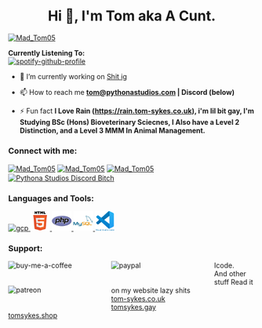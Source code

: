 <h1 align="center">Hi 👋, I'm Tom aka A Cunt.</h1>

<p align="left"> <a href="https://twitter.com/Mad_Tom05" target="blank"><img src="https://img.shields.io/twitter/follow/Mad_Tom05?logo=twitter&style=for-the-badge" alt="Mad_Tom05" /></a> </p>

**Currently Listening To:**<br/>
[![spotify-github-profile](https://spotify-github-profile.vercel.app/api/view?uid=fptn8gs7uxwx5i64pj0cf1k32&cover_image=true&theme=natemoo-re&bar_color=53b14f&bar_color_cover=false)](https://spotify-github-profile.vercel.app/api/view?uid=fptn8gs7uxwx5i64pj0cf1k32&redirect=true)

- 🔭 I’m currently working on [Shit ig](https://youtube.com/Mad_TomO5)

- 📫 How to reach me **tom@pythonastudios.com | Discord (below)**

- ⚡ Fun fact **I Love Rain (https://rain.tom-sykes.co.uk), i'm lil bit gay, I'm Studying BSc (Hons) Bioveterinary Sciecnes, I Also have a Level 2 Distinction, and a Level 3 MMM In Animal Management.**

<h3 align="left">Connect with me:</h3>
<p align="left">
<a href="https://twitter.com/Mad_Tom05" target="blank"><img align="center" src="https://raw.githubusercontent.com/rahuldkjain/github-profile-readme-generator/master/src/images/icons/Social/twitter.svg" alt="Mad_Tom05" height="30" width="40" /></a>
<a href="https://instagram.com/Mad_Tom05" target="blank"><img align="center" src="https://raw.githubusercontent.com/rahuldkjain/github-profile-readme-generator/master/src/images/icons/Social/instagram.svg" alt="Mad_Tom05" height="30" width="40" /></a>
<a href="https://www.youtube.com/c/Mad_TomO5" target="blank"><img align="center" src="https://raw.githubusercontent.com/rahuldkjain/github-profile-readme-generator/master/src/images/icons/Social/youtube.svg" alt="Mad_Tom05" height="30" width="40" /></a>
<a href="https://g9.yt/psdcrd" target="blank"><img align="center" src="https://raw.githubusercontent.com/rahuldkjain/github-profile-readme-generator/master/src/images/icons/Social/discord.svg" alt="Pythona Studios Discord Bitch" height="30" width="40" /></a>
</p>

<h3 align="left">Languages and Tools:</h3>
<p align="left"> <a href="https://cloud.google.com" target="_blank" rel="noreferrer"> <img src="https://www.vectorlogo.zone/logos/google_cloud/google_cloud-icon.svg" alt="gcp" width="40" height="40"/> </a> 
<a href="https://developer.mozilla.org/en-US/docs/Glossary/HTML5" target="_blank" rel="noreferrer"> <img src="https://raw.githubusercontent.com/devicons/devicon/master/icons/html5/html5-original-wordmark.svg" alt="HTML5" width="40" height="40"/> </a> 
  <a href="https://www.php.net/" target="_blank" rel="noreferrer"> <img src="https://raw.githubusercontent.com/devicons/devicon/master/icons/php/php-original.svg" alt="PHP" width="40" height="40"/> </a> 
  <a href="https://www.mysql.com/" target="_blank" rel="noreferrer"> <img src="https://raw.githubusercontent.com/devicons/devicon/master/icons/mysql/mysql-original-wordmark.svg" alt="mysql" width="40" height="40"/> </a> 
    <a href="https://www.vscode.dev/" target="_blank" rel="noreferrer"> <img src="https://raw.githubusercontent.com/devicons/devicon/master/icons/vscode/vscode-original-wordmark.svg" alt="VSCODE" width="40" height="40"/> </a> 
   </p>

<h3 align="left">Support:</h3>
<p><a href="hhttps://www.buymeacoffee.com/PythonaStudios"> <img align="left" src="https://cdn.buymeacoffee.com/buttons/v2/default-yellow.png" height="50" width="210" alt="buy-me-a-coffee" /></a><a href="https://www.paypal.com/paypalme/pythonastudiosgb"> <img align="left" src="https://i.ibb.co/fdpj8p8/paypal-donate-button.png" height="50" width="210" alt="paypal" /></a><a href="https://www.patreon.com/PythonaStudios"> <img align="left" src="https://i.ibb.co/hZVcbq9/patreon-button.png" height="50" width="210" alt="patreon" /></a></p>

Icode.<br> 
And other stuff Read it on my website lazy shits<br> 
<a href="//tom-sykes.co.uk">tom-sykes.co.uk</a><br> 
<a href="//tomsykes.gay">tomsykes.gay</a><br> 
<a href="//tomsykes.shop">tomsykes.shop</a>
